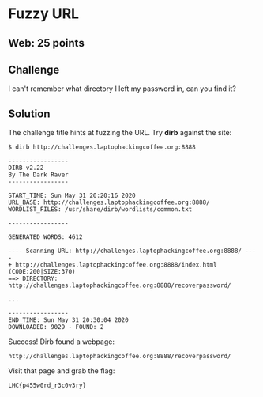 # Fuzzy URL

## Web: 25 points

## Challenge

I can't remember what directory I left my password in, can you find it?

## Solution

The challenge title hints at fuzzing the URL. Try **dirb** against the site:
```
$ dirb http://challenges.laptophackingcoffee.org:8888

-----------------                                                                
DIRB v2.22                                                                       
By The Dark Raver
-----------------

START_TIME: Sun May 31 20:20:16 2020
URL_BASE: http://challenges.laptophackingcoffee.org:8888/
WORDLIST_FILES: /usr/share/dirb/wordlists/common.txt

-----------------

GENERATED WORDS: 4612                                                          

---- Scanning URL: http://challenges.laptophackingcoffee.org:8888/ ----
+ http://challenges.laptophackingcoffee.org:8888/index.html (CODE:200|SIZE:370)                               
==> DIRECTORY: http://challenges.laptophackingcoffee.org:8888/recoverpassword/                                
                                          
...

-----------------
END_TIME: Sun May 31 20:30:04 2020
DOWNLOADED: 9029 - FOUND: 2
```

Success! Dirb found a webpage:
```
http://challenges.laptophackingcoffee.org:8888/recoverpassword/
```

Visit that page and grab the flag:
```
LHC{p455w0rd_r3c0v3ry}
```
